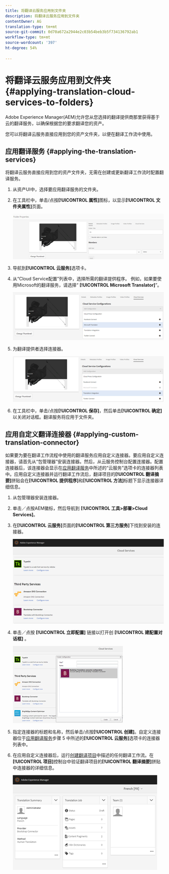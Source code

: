 ```yaml
---
title: 将翻译云服务应用到文件夹
description: 将翻译云服务应用到文件夹
contentOwner: AG
translation-type: tm+mt
source-git-commit: 0d70a672a2944e2c03b54beb3b5f734136792ab1
workflow-type: tm+mt
source-wordcount: '397'
ht-degree: 54%

---
```



# 将翻译云服务应用到文件夹 {#applying-translation-cloud-services-to-folders}

Adobe Experience Manager(AEM)允许您从您选择的翻译提供商那里获得基于云的翻译服务，以确保根据您的要求翻译您的资产。

您可以将翻译云服务直接应用到您的资产文件夹，以便在翻译工作流中使用。

## 应用翻译服务 {#applying-the-translation-services}

将翻译云服务直接应用到您的资产文件夹，无需在创建或更新翻译工作流时配置翻译服务。

1. 从资产UI中，选择要应用翻译服务的文件夹。
1. 在工具栏中，单击/点按&#x200B;**[!UICONTROL 属性]**&#x200B;图标，以显示&#x200B;**[!UICONTROL 文件夹属性]**&#x200B;页面。

   ![chlimage_1-215](assets/chlimage_1-215.png)

1. 导航到&#x200B;**[!UICONTROL 云服务]**&#x200B;选项卡。
1. 从“Cloud Service配置”列表中，选择所需的翻译提供程序。 例如，如果要使用Microsoft的翻译服务，请选择“ **[!UICONTROL Microsoft Translator]**”。

   ![chlimage_1-216](assets/chlimage_1-216.png)

1. 为翻译提供者选择连接器。

   ![chlimage_1-217](assets/chlimage_1-217.png)

1. 在工具栏中，单击/点按&#x200B;**[!UICONTROL 保存]**，然后单击&#x200B;**[!UICONTROL 确定]**&#x200B;以关闭对话框。翻译服务将应用于文件夹。

## 应用自定义翻译连接器  {#applying-custom-translation-connector}

如果要为要在翻译工作流程中使用的翻译服务应用自定义连接器。要应用自定义连接器，请首先从“包管理器”安装连接器。然后，从云服务控制台配置连接器。配置连接器后，该连接器会显示在[应用翻译服务](transition-cloud-services.md#applying-the-translation-services)中所述的“云服务”选项卡的连接器列表中。应用自定义连接器并运行翻译工作流后，翻译项目的&#x200B;**[!UICONTROL 翻译摘要]**&#x200B;拼贴会在&#x200B;**[!UICONTROL 提供程序]**&#x200B;和&#x200B;**[!UICONTROL 方法]**&#x200B;标题下显示连接器详细信息。

1. 从包管理器安装连接器。
1. 单击／点按AEM徽标，然后导航到 **[!UICONTROL 工具>部署>Cloud Services]**。
1. 在&#x200B;**[!UICONTROL 云服务]**&#x200B;页面的&#x200B;**[!UICONTROL 第三方服务]**&#x200B;下找到安装的连接器。

   ![chlimage_1-218](assets/chlimage_1-218.png)

1. 单击／点按 **[!UICONTROL 立即配置]** 链接以打开创 **[!UICONTROL 建配置对话框]** 。

   ![chlimage_1-219](assets/chlimage_1-219.png)

1. 指定连接器的标题和名称，然后单击/点按&#x200B;**[!UICONTROL 创建]**。自定义连接器位于[应用翻译服务](#applying-the-translation-services)步骤 5 中所述的&#x200B;**[!UICONTROL 云服务]**&#x200B;选项卡的连接器列表中。
1. 在应用自定义连接器后，运行[创建翻译项目](translation-projects.md)中描述的任何翻译工作流。在&#x200B;**[!UICONTROL 项目]**&#x200B;控制台中验证翻译项目的&#x200B;**[!UICONTROL 翻译摘要]**&#x200B;拼贴中连接器的详细信息。

   ![chlimage_1-220](assets/chlimage_1-220.png)
